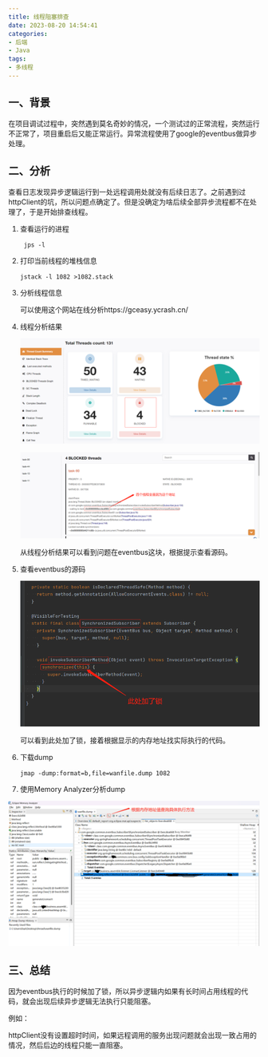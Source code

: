 ```yaml
---
title: 线程阻塞排查
date: 2023-08-20 14:54:41
categories:
- 后端
- Java
tags:
- 多线程
---
```


## 一、背景

在项目调试过程中，突然遇到莫名奇妙的情况，一个测试过的正常流程，突然运行不正常了，项目重启后又能正常运行。异常流程使用了google的eventbus做异步处理。

## 二、分析

查看日志发现异步逻辑运行到一处远程调用处就没有后续日志了。之前遇到过httpClient的坑，所以问题点确定了。但是没确定为啥后续全部异步流程都不在处理了，于是开始排查线程。

1. 查看运行的进程

   ```shell
    jps -l
   ```

   

2. 打印当前线程的堆栈信息

   ```shell
   jstack -l 1082 >1082.stack
   ```

   

3. 分析线程信息

   可以使用这个网站在线分析https://gceasy.ycrash.cn/

4. 线程分析结果

   ![线程分析结果](https://raw.githubusercontent.com/li123sai/myPictures/main/img/eventbus2.png)

   ![](https://raw.githubusercontent.com/li123sai/myPictures/main/img/eventbus3.png)

   从线程分析结果可以看到问题在eventbus这块，根据提示查看源码。

5. 查看eventbus的源码

   ![eventbus源码问题点](https://raw.githubusercontent.com/li123sai/myPictures/main/img/eventsbus1.png)

   可以看到此处加了锁，接着根据显示的内存地址找实际执行的代码。

6. 下载dump

   ```shell
   jmap -dump:format=b,file=wanfile.dump 1082
   ```

   

7. 使用Memory Analyzer分析dump

![dump分析结果](https://raw.githubusercontent.com/li123sai/myPictures/main/img/events4.png)

## 三、总结

因为eventbus执行的时候加了锁，所以异步逻辑内如果有长时间占用线程的代码，就会出现后续异步逻辑无法执行只能阻塞。

例如：

​		httpClient没有设置超时时间，如果远程调用的服务出现问题就会出现一致占用的情况，然后后边的线程只能一直阻塞。
